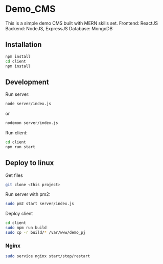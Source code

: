 # Demo_CMS
This is a simple demo CMS built with MERN skills set.
Frontend: ReactJS
Backend: NodeJS, ExpressJS
Database: MongoDB

## Installation
```bash
npm install
cd client
npm install
```

## Development 
Run server:
```bash
node server/index.js
```
or
```bash
nodemon server/index.js
```

Run client:
```bash
cd client
npm run start
```
## Deploy to linux
Get files
```bash
git clone <this project>
```

Run server with pm2:
```bash
sudo pm2 start server/index.js
```

Deploy client
```bash
cd client
sudo npm run build
sudo cp -r build/* /var/www/demo_pj
```

### Nginx
```bash
sudo service nginx start/stop/restart
```
